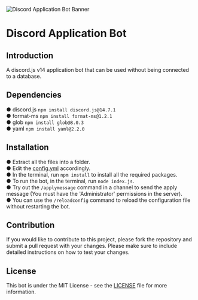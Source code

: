 ![Discord Application Bot Banner](https://imgur.com/cZAmji1.png)

# Discord Application Bot

## Introduction

A discord.js v14 application bot that can be used without being connected to a database.

## Dependencies

● discord.js `npm install discord.js@14.7.1`  
● format-ms `npm install format-ms@1.2.1`  
● glob `npm install glob@8.0.3`  
● yaml `npm install yaml@2.2.0`  

## Installation

● Extract all the files into a folder.  
● Edit the [config.yml](https://github.com/sdanialraza/ApplicationBot/blob/main/config.yml) accordingly.  
● In the terminal, run `npm install` to install all the required packages.  
● To run the bot, in the terminal, run `node index.js`.  
● Try out  the `/applymessage` command in a channel to send the apply message (You must have the 'Administrator' permissions in the server).  
● You can use the `/reloadconfig` command to reload the configuration file without restarting the bot.

## Contribution

If you would like to contribute to this project, please fork the repository and submit a pull request with your changes. Please make sure to include detailed instructions on how to test your changes.

## License

This bot is under the MIT License - see the [LICENSE](https://github.com/sdanialraza/ApplicationBot/blob/main/LICENSE) file for more information.
